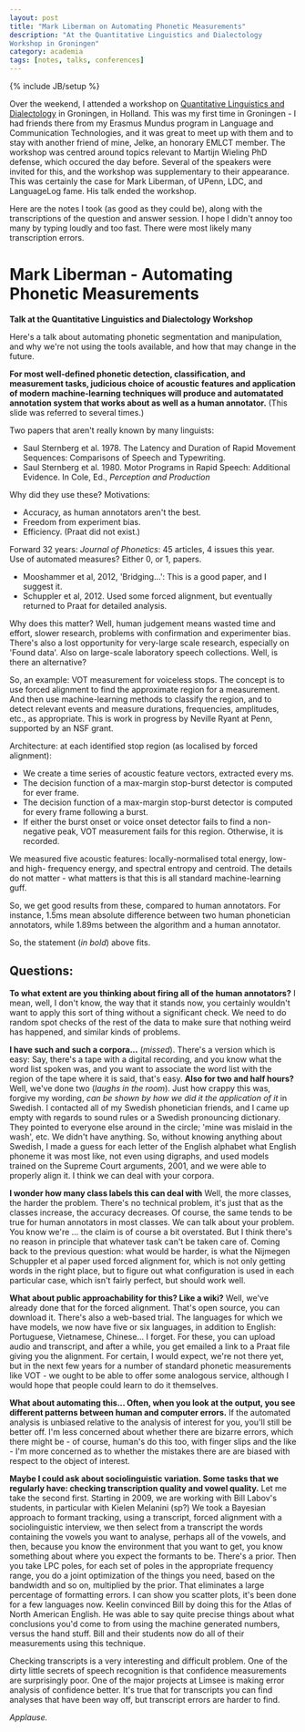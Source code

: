 ```yaml
---
layout: post
title: "Mark Liberman on Automating Phonetic Measurements"
description: "At the Quantitative Linguistics and Dialectology
Workshop in Groningen"
category: academia
tags: [notes, talks, conferences]
---
```

{% include JB/setup %}



Over the weekend, I attended a workshop on [Quantitative Linguistics and
Dialectology](http://www.martijnwieling.nl/workshop) in Groningen, in
Holland. This was my first time in Groningen - I had friends there from
my Erasmus Mundus program in Language and Communication Technologies,
and it was great to meet up with them and to stay with another friend of
mine, Jelke, an honorary EMLCT member. The workshop was centred around topics relevant to Martijn Wieling PhD defense, which occured the day before. Several of the speakers were invited for this, and the workshop was supplementary to their appearance. This was certainly the case for Mark Liberman, of UPenn, LDC, and LanguageLog fame. His talk ended the workshop. 

Here are the notes I took (as good as they could be), along with the transcriptions of the question and answer session. I hope I didn't annoy too many by typing loudly and too fast. There were most likely many transcription errors.

Mark Liberman - Automating Phonetic Measurements  
====================================  
__Talk at the Quantitative Linguistics and Dialectology Workshop__  
  
Here's a talk about automating phonetic segmentation and manipulation, and why we're not using the tools available, and how that may change in the future.   
  
__For most well-defined phonetic detection, classification, and measurement tasks, judicious choice of acoustic features and application of modern machine-learning techniques will produce and automatated annotation system that works about as well as a human annotator.__ (This slide was referred to several times.)  
  
Two papers that aren't really known by many linguists:  
 * Saul Sternberg et al. 1978. The Latency and Duration of Rapid Movement Sequences: Comparisons of Speech and Typewriting.  
 * Saul Sternberg et al. 1980. Motor Programs in Rapid Speech: Additional Evidence. In Cole, Ed., _Perception and Production_  
  
Why did they use these? Motivations:   
  
 * Accuracy, as human annotators aren't the best.   
 * Freedom from experiment bias.   
 * Efficiency. (Praat did not exist.)   
  
Forward 32 years: _Journal of Phonetics_: 45 articles, 4 issues this year.  
Use of automated measures? Either 0, or 1, papers.   
  
 * Mooshammer et al, 2012, 'Bridging...': This is a good paper, and I suggest it.  
 * Schuppler et al, 2012. Used some forced alignment, but eventually returned to Praat for detailed analysis.  
  
Why does this matter? Well, human judgement means wasted time and effort, slower research, problems with confirmation and experimenter bias. There's also a lost opportunity for very-large scale research, especially on 'Found data'. Also on large-scale laboratory speech collections. Well, is there an alternative?  
  
So, an example: VOT measurement for voiceless stops. The concept is to use forced alignment to find the approximate region for a measurement. And then use machine-learning methods to classify the region, and to detect relevant events and measure durations, frequencies, amplitudes, etc., as appropriate. This is work in progress by Neville Ryant at Penn, supported by an NSF grant.   
  
Architecture: at each identified stop region (as localised by forced alignment):    
  
 * We create a time series of acoustic feature vectors, extracted every ms.  
 * The decision function of a max-margin stop-burst detector is computed for ever frame.  
 * The decision function of a max-margin stop-burst detector is computed for every frame following a burst.  
 * If either the burst onset or voice onset detector fails to find a non-negative peak, VOT measurement fails for this region. Otherwise, it is recorded.  
  
We measured five acoustic features: locally-normalised total energy, low- and high- frequency energy, and spectral entropy and centroid. The details do not matter - what matters is that this is all standard machine-learning guff.   

So, we get good results from these, compared to human annotators. For instance, 1.5ms mean absolute difference between two human phonetician annotators, while 1.89ms between the algorithm and a human annotator.  

So, the statement (_in bold_) above fits.

Questions:
----------

__To what extent are you thinking about firing all of the human annotators?__ I mean, well, I don't know, the way that it stands now, you certainly wouldn't want to apply this sort of thing without a significant check. We need to do random spot checks of the rest of the data to make sure that nothing weird has happened, and similar kinds of problems.

__I have such and such a corpora...__ (_missed_). There's a version which is easy: Say, there's a tape with a digital recording, and you know what the word list spoken was, and you want to associate the word list with the region of the tape where it is said, that's easy. __Also for two and half hours?__ Well, we've done two (_laughs in the room_). Just how crappy this was, forgive my wording, _can be shown by how we did it the application of it_ in Swedish. I contacted all of my Swedish phonetician friends, and I came up empty with regards to sound rules or a Swedish pronouncing dictionary. They pointed to everyone else around in the circle; 'mine was mislaid in the wash', etc. We didn't have anything. So, without knowing anything about Swedish, I made a guess for each letter of the English alphabet what English phoneme it was most like, not even using digraphs, and used models trained on the Supreme Court arguments, 2001, and we were able to properly align it. I think we can deal with your corpora.

__I wonder how many class labels this can deal with__ Well, the more classes, the harder the problem. There's no technical problem, it's just that as the classes increase, the accuracy decreases. Of course, the same tends to be true for human annotators in most classes. We can talk about your problem. You know we're ... the claim is of course a bit overstated. But I think there's no reason in principle that whatever task can't be taken care of. Coming back to the previous question: what would be harder, is what the Nijmegen Schuppler et al paper used forced alignment for, which is not only getting words in the right place, but to figure out what configuration is used in each particular case, which isn't fairly perfect, but should work well.

__What about public approachability for this? Like a wiki?__ Well, we've already done that for the forced alignment. That's open source, you can download it. There's also a web-based trial. The languages for which we have models, we now have five or six languages, in addition to English: Portuguese, Vietnamese, Chinese... I forget. For these, you can upload audio and transcript, and after a while, you get emailed a link to a Praat file giving you the alignment. For certain, I would expect, we're not there yet, but in the next few years for a number of standard phonetic measurements like VOT - we ought to be able to offer some analogous service, although I would hope that people could learn to do it themselves.

__What about automating this... Often, when you look at the output, you see different patterns between human and computer errors.__ If the automated analysis is unbiased relative to the analysis of interest for you, you'll still be better off. I'm less concerned about whether there are bizarre errors, which there might be - of course, human's do this too, with finger slips and the like - I'm more concerned as to whether the mistakes there are are biased with respect to the object of interest.

__Maybe I could ask about sociolinguistic variation. Some tasks that we regularly have: checking transcription quality and vowel quality.__ Let me take the second first. Starting in 2009, we are working with Bill Labov's students, in particular with Kielen Melanini (sp?) We took a Bayesian approach to formant tracking, using a transcript, forced alignment with a sociolinguistic interview, we then select from a transcript the words containing the vowels you want to analyse, perhaps all of the vowels, and then, because you know the environment that you want to get, you know something about where you expect the formants to be. There's a prior. Then you take LPC poles, for each set of poles in the appropriate frequency range, you do a joint optimization of the things you need, based on the bandwidth and so on, multiplied by the prior. That eliminates a large percentage of formatting errors. I can show you scatter plots, it's been done for a few languages now. Keelin convinced Bill by doing this for the Atlas of North American English. He was able to say quite precise things about what conclusions you'd come to from using the machine generated numbers, versus the hand stuff. Bill and their students now do all of their measurements using this technique.

Checking transcripts is a very interesting and difficult problem. One of the
dirty little secrets of speech recognition is that confidence measurements are
surprisingly poor. One of the major projects at Limsee is making error analysis
of confidence better. It's true that for transcripts you can find analyses that
have been way off, but transcript errors are harder to find.

_Applause._

